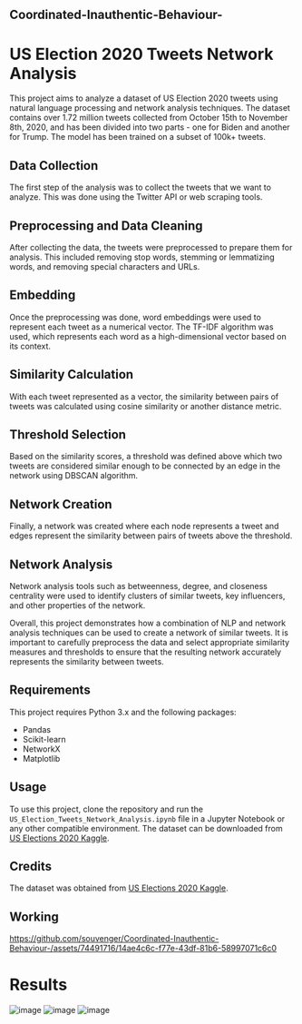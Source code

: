 ## Coordinated-Inauthentic-Behaviour-


# US Election 2020 Tweets Network Analysis

This project aims to analyze a dataset of US Election 2020 tweets using natural language processing and network analysis techniques. The dataset contains over 1.72 million tweets collected from October 15th to November 8th, 2020, and has been divided into two parts - one for Biden and another for Trump. The model has been trained on a subset of 100k+ tweets.

## Data Collection

The first step of the analysis was to collect the tweets that we want to analyze. This was done using the Twitter API or web scraping tools.

## Preprocessing and Data Cleaning

After collecting the data, the tweets were preprocessed to prepare them for analysis. This included removing stop words, stemming or lemmatizing words, and removing special characters and URLs.

## Embedding

Once the preprocessing was done, word embeddings were used to represent each tweet as a numerical vector. The TF-IDF algorithm was used, which represents each word as a high-dimensional vector based on its context.

## Similarity Calculation

With each tweet represented as a vector, the similarity between pairs of tweets was calculated using cosine similarity or another distance metric.

## Threshold Selection

Based on the similarity scores, a threshold was defined above which two tweets are considered similar enough to be connected by an edge in the network using DBSCAN algorithm.

## Network Creation

Finally, a network was created where each node represents a tweet and edges represent the similarity between pairs of tweets above the threshold.

## Network Analysis

Network analysis tools such as betweenness, degree, and closeness centrality were used to identify clusters of similar tweets, key influencers, and other properties of the network.

Overall, this project demonstrates how a combination of NLP and network analysis techniques can be used to create a network of similar tweets. It is important to carefully preprocess the data and select appropriate similarity measures and thresholds to ensure that the resulting network accurately represents the similarity between tweets.

## Requirements





This project requires Python 3.x and the following packages:

- Pandas
- Scikit-learn
- NetworkX
- Matplotlib

## Usage

To use this project, clone the repository and run the `US_Election_Tweets_Network_Analysis.ipynb` file in a Jupyter Notebook or any other compatible environment. The dataset can be downloaded from [US Elections 2020 Kaggle](https://www.kaggle.com/datasets/manchunhui/us-election-2020-tweets).

## Credits

The dataset was obtained from [US Elections 2020 Kaggle](https://www.kaggle.com/datasets/manchunhui/us-election-2020-tweets). 

## Working
https://github.com/souvenger/Coordinated-Inauthentic-Behaviour-/assets/74491716/14ae4c6c-f77e-43df-81b6-58997071c6c0

# Results
![image](https://github.com/souvenger/Coordinated-Inauthentic-Behaviour-/assets/74491716/9825539c-3ad5-4cf7-b284-5f8d5a74d036)
![image](https://github.com/souvenger/Coordinated-Inauthentic-Behaviour-/assets/74491716/623e1d44-6168-4fdd-8848-163ef47e502b)
![image](https://github.com/souvenger/Coordinated-Inauthentic-Behaviour-/assets/74491716/84fcde40-9e79-42c3-90fc-f94b210feae7)




